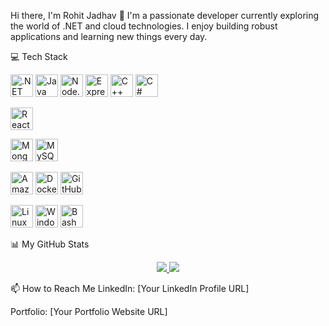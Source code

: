 Hi there, I'm Rohit Jadhav 👋
I'm a passionate developer currently exploring the world of .NET and cloud technologies. I enjoy building robust applications and learning new things every day.

💻 Tech Stack
<p align="left">
<!-- Backend -->
<a href="https://dotnet.microsoft.com/" target="_blank" rel="noreferrer"><img src="https://www.google.com/search?q=https://raw.githubusercontent.com/danielcranney/readme-generator/main/public/icons/skills/dot-net-colored.svg" width="36" height="36" alt=".NET" /></a>
<a href="https://www.java.com" target="_blank" rel="noreferrer"><img src="https://www.google.com/search?q=https://raw.githubusercontent.com/danielcranney/readme-generator/main/public/icons/skills/java-colored.svg" width="36" height="36" alt="Java" /></a>
<a href="https://nodejs.org/en/" target="_blank" rel="noreferrer"><img src="https://www.google.com/search?q=https://raw.githubusercontent.com/danielcranney/readme-generator/main/public/icons/skills/nodejs-colored.svg" width="36" height="36" alt="Node.js" /></a>
<a href="https://expressjs.com" target="_blank" rel="noreferrer"><img src="https://www.google.com/search?q=https://raw.githubusercontent.com/danielcranney/readme-generator/main/public/icons/skills/express-colored-dark.svg" width="36" height="36" alt="Express" /></a>
<a href="https://www.cplusplus.com/" target="_blank" rel="noreferrer"><img src="https://www.google.com/search?q=https://raw.githubusercontent.com/danielcranney/readme-generator/main/public/icons/skills/cplusplus-colored.svg" width="36" height="36" alt="C++" /></a>
<a href="https://learn.microsoft.com/en-us/dotnet/csharp/" target="_blank" rel="noreferrer"><img src="https://www.google.com/search?q=https://raw.githubusercontent.com/danielcranney/readme-generator/main/public/icons/skills/csharp-colored.svg" width="36" height="36" alt="C#" /></a>

<!-- Frontend -->

<a href="https://react.dev/" target="_blank" rel="noreferrer"><img src="https://www.google.com/search?q=https://raw.githubusercontent.com/danielcranney/readme-generator/main/public/icons/skills/react-colored.svg" width="36" height="36" alt="React" /></a>

<!-- Databases -->

<a href="https://www.mongodb.com/" target="_blank" rel="noreferrer"><img src="https://www.google.com/search?q=https://raw.githubusercontent.com/danielcranney/readme-generator/main/public/icons/skills/mongodb-colored.svg" width="36" height="36" alt="MongoDB" /></a>
<a href="https://www.mysql.com/" target="_blank" rel="noreferrer"><img src="https://www.google.com/search?q=https://raw.githubusercontent.com/danielcranney/readme-generator/main/public/icons/skills/mysql-colored.svg" width="36" height="36" alt="MySQL" /></a>

<!-- DevOps & Cloud -->

<a href="https://aws.amazon.com" target="_blank" rel="noreferrer"><img src="https://www.google.com/search?q=https://raw.githubusercontent.com/danielcranney/readme-generator/main/public/icons/skills/aws-colored.svg" width="36" height="36" alt="Amazon Web Services" /></a>
<a href="https://www.docker.com/" target="_blank" rel="noreferrer"><img src="https://www.google.com/search?q=https://raw.githubusercontent.com/danielcranney/readme-generator/main/public/icons/skills/docker-colored.svg" width="36" height="36" alt="Docker" /></a>
<a href="https://github.com/features/actions" target="_blank" rel="noreferrer"><img src="https://www.google.com/search?q=https://raw.githubusercontent.com/danielcranney/readme-generator/main/public/icons/skills/githubactions-colored.svg" width="36" height="36" alt="GitHub Actions" /></a>

<!-- OS & Scripting -->

<a href="https://www.linux.org/" target="_blank" rel="noreferrer"><img src="https://www.google.com/search?q=https://raw.githubusercontent.com/danielcranney/readme-generator/main/public/icons/skills/linux-colored.svg" width="36" height="36" alt="Linux" /></a>
<a href="https://www.microsoft.com/en-us/windows" target="_blank" rel="noreferrer"><img src="https://www.google.com/search?q=https://raw.githubusercontent.com/danielcranney/readme-generator/main/public/icons/skills/windows-colored.svg" width="36" height="36" alt="Windows" /></a>
<a href="https://www.gnu.org/software/bash/" target="_blank" rel="noreferrer"><img src="https://www.google.com/search?q=https://raw.githubusercontent.com/danielcranney/readme-generator/main/public/icons/skills/bash-colored.svg" width="36" height="36" alt="Bash" /></a>

</p>

📊 My GitHub Stats
<p align="center">
<a href="https://github.com/anuraghazra/github-readme-stats">
<img src="https://www.google.com/search?q=https://github-readme-stats.vercel.app/api%3Fusername%3Djadhavrohit0928%26show_icons%3Dtrue%26theme%3Ddark%26hide_border%3Dtrue%26border_radius%3D10" />
</a>
<a href="https://github.com/anuraghazra/convoychat">
<img src="https://www.google.com/search?q=https://github-readme-stats.vercel.app/api/top-langs/%3Fusername%3Djadhavrohit0928%26layout%3Dcompact%26theme%3Ddark%26hide_border%3Dtrue%26border_radius%3D10" />
</a>
</p>

📫 How to Reach Me
LinkedIn: [Your LinkedIn Profile URL]

Portfolio: [Your Portfolio Website URL]
